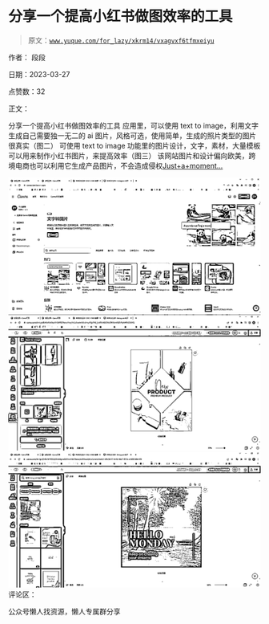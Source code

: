 # 分享一个提高小红书做图效率的工具

> 原文：[`www.yuque.com/for_lazy/xkrm14/vxagvxf6tfmxeiyu`](https://www.yuque.com/for_lazy/xkrm14/vxagvxf6tfmxeiyu)



作者： 段段



日期：2023-03-27



点赞数：32

<ne-hole id="ub6549bb2" data-lake-id="ub6549bb2">

正文：



分享一个提高小红书做图效率的工具 应用里，可以使用 text to image，利用文字生成自己需要独一无二的 ai 图片，风格可选，使用简单，生成的照片类型的图片很真实（图二） 可使用 text to image 功能里的图片设计，文字，素材，大量模板可以用来制作小红书图片，来提高效率（图三） 该网站图片和设计偏向欧美，跨境电商也可以利用它生成产品图片，不会造成侵权[Just+a+moment...](https://www.canva.com/)



![](img/8f952038b290c6195a19b9bc452e4f18.png)  <ne-p id="udf00f2c1" data-lake-id="udf00f2c1">![](img/81df2cce8bb5c5a09cdf5aec7f1dd6d6.png)  <ne-p id="u1aa9540b" data-lake-id="u1aa9540b">![](img/cce359ed90bf87005844d5f9380bb040.png)  <ne-hole id="u631704a2" data-lake-id="u631704a2"><ne-p id="u1763a9cd" data-lake-id="u1763a9cd">评论区：

<ne-hole id="u18cc988c" data-lake-id="u18cc988c">

公众号懒人找资源，懒人专属群分享

</ne-hole></ne-hole></ne-p></ne-p></ne-p></ne-hole>
